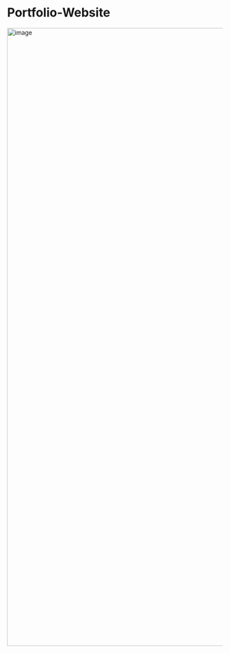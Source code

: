 # Portfolio-Website

<img width="1440" alt="image" src="https://user-images.githubusercontent.com/72100314/234365330-14f56300-58fb-4c36-a475-a52c7ac752c9.png">
